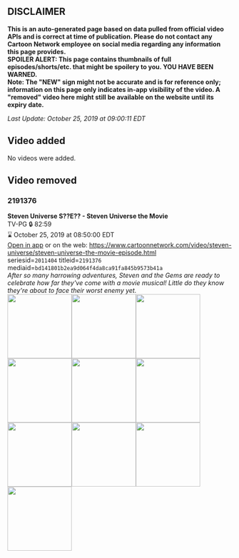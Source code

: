 ## DISCLAIMER
**This is an auto-generated page based on data pulled from official video APIs and is correct at time of publication. Please do not contact any Cartoon Network employee on social media regarding any information this page provides.**  
**SPOILER ALERT: This page contains thumbnails of full episodes/shorts/etc. that might be spoilery to you. YOU HAVE BEEN WARNED.**  
**Note: The "NEW" sign might not be accurate and is for reference only; information on this page only indicates in-app visibility of the video. A "removed" video here might still be available on the website until its expiry date.**  

_Last Update: October 25, 2019 at 09:00:11 EDT_
## Video added
No videos were added.
## Video removed
### 2191376
**Steven Universe S??E?? - Steven Universe the Movie**  
TV-PG 🔒 82:59  
⌛ October 25, 2019 at 08:50:00 EDT  
[Open in app](https://tinyurl.com/yyrrm27v) or on the web: https://www.cartoonnetwork.com/video/steven-universe/steven-universe-the-movie-episode.html  
seriesid=`2011404` titleid=`2191376` mediaid=`bd141801b2ea9d064f4da8ca91fa845b9573b41a`  
_After so many harrowing adventures, Steven and the Gems are ready to celebrate how far they've come with a movie musical! Little do they know they're about to face their worst enemy yet._  
<a href="https://s3.amazonaws.com/cartoonorchestrator/2191376_001_1280x720.jpg"><img src="https://s3.amazonaws.com/cartoonorchestrator/2191376_001_640x360.jpg" height="144px" /></a><a href="https://s3.amazonaws.com/cartoonorchestrator/2191376_002_1280x720.jpg"><img src="https://s3.amazonaws.com/cartoonorchestrator/2191376_002_640x360.jpg" height="144px" /></a><a href="https://s3.amazonaws.com/cartoonorchestrator/2191376_003_1280x720.jpg"><img src="https://s3.amazonaws.com/cartoonorchestrator/2191376_003_640x360.jpg" height="144px" /></a><a href="https://s3.amazonaws.com/cartoonorchestrator/2191376_004_1280x720.jpg"><img src="https://s3.amazonaws.com/cartoonorchestrator/2191376_004_640x360.jpg" height="144px" /></a><a href="https://s3.amazonaws.com/cartoonorchestrator/2191376_005_1280x720.jpg"><img src="https://s3.amazonaws.com/cartoonorchestrator/2191376_005_640x360.jpg" height="144px" /></a><a href="https://s3.amazonaws.com/cartoonorchestrator/2191376_006_1280x720.jpg"><img src="https://s3.amazonaws.com/cartoonorchestrator/2191376_006_640x360.jpg" height="144px" /></a><a href="https://s3.amazonaws.com/cartoonorchestrator/2191376_007_1280x720.jpg"><img src="https://s3.amazonaws.com/cartoonorchestrator/2191376_007_640x360.jpg" height="144px" /></a><a href="https://s3.amazonaws.com/cartoonorchestrator/2191376_008_1280x720.jpg"><img src="https://s3.amazonaws.com/cartoonorchestrator/2191376_008_640x360.jpg" height="144px" /></a><a href="https://s3.amazonaws.com/cartoonorchestrator/2191376_009_1280x720.jpg"><img src="https://s3.amazonaws.com/cartoonorchestrator/2191376_009_640x360.jpg" height="144px" /></a><a href="https://s3.amazonaws.com/cartoonorchestrator/2191376_010_1280x720.jpg"><img src="https://s3.amazonaws.com/cartoonorchestrator/2191376_010_640x360.jpg" height="144px" /></a>
